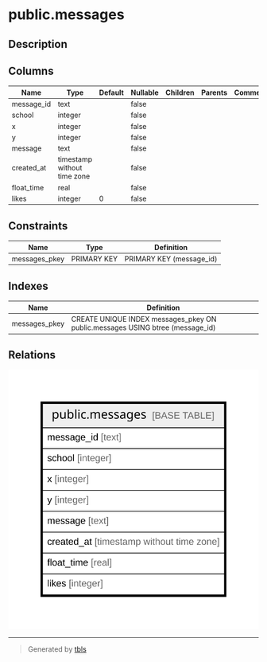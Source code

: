 # public.messages

## Description

## Columns

| Name | Type | Default | Nullable | Children | Parents | Comment |
| ---- | ---- | ------- | -------- | -------- | ------- | ------- |
| message_id | text |  | false |  |  |  |
| school | integer |  | false |  |  |  |
| x | integer |  | false |  |  |  |
| y | integer |  | false |  |  |  |
| message | text |  | false |  |  |  |
| created_at | timestamp without time zone |  | false |  |  |  |
| float_time | real |  | false |  |  |  |
| likes | integer | 0 | false |  |  |  |

## Constraints

| Name | Type | Definition |
| ---- | ---- | ---------- |
| messages_pkey | PRIMARY KEY | PRIMARY KEY (message_id) |

## Indexes

| Name | Definition |
| ---- | ---------- |
| messages_pkey | CREATE UNIQUE INDEX messages_pkey ON public.messages USING btree (message_id) |

## Relations

![er](public.messages.svg)

---

> Generated by [tbls](https://github.com/k1LoW/tbls)
